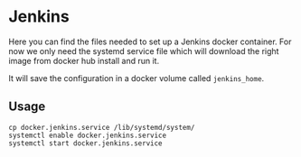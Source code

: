 # Jenkins

Here you can find the files needed to set up a Jenkins docker container. For now we only need the systemd service file which will download the right image from docker hub install and run it.

It will save the configuration in a docker volume called `jenkins_home`.

## Usage

    cp docker.jenkins.service /lib/systemd/system/
    systemctl enable docker.jenkins.service
    systemctl start docker.jenkins.service
    

